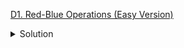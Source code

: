 [D1. Red-Blue Operations (Easy Version)](https://codeforces.com/contest/1832/problem/D1)

<details><summary>Solution</summary>

![](../../../assets/1832D1.png)

</details>
